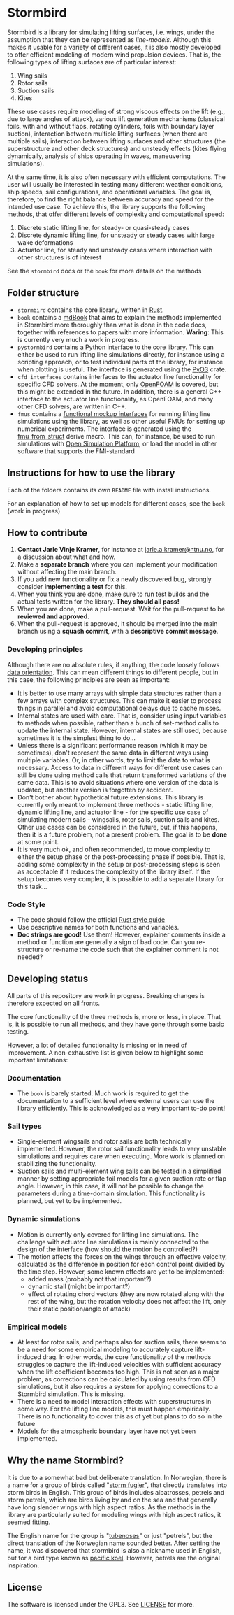 # Stormbird
Stormbird is a library for simulating lifting surfaces, i.e. wings, under the assumption that they 
can be represented as *line-models*. Although this makes it usable for a variety of different cases, 
it is also mostly developed to offer efficient modeling of modern wind propulsion devices. That is, 
the following types of lifting surfaces are of particular interest:

1) Wing sails
2) Rotor sails
3) Suction sails
4) Kites

These use cases require modeling of strong viscous effects on the lift (e.g., due to large angles of 
attack), various lift generation mechanisms (classical foils, with and without flaps, rotating 
cylinders, foils with boundary layer suction), interaction between multiple lifting surfaces 
(when there are multiple sails), interaction between lifting surfaces and other structures (the 
superstructure and other deck structures) and unsteady effects (kites flying dynamically, analysis 
of ships operating in waves, maneuvering simulations).

At the same time, it is also often necessary with efficient computations. The user will usually be 
interested in testing many different weather conditions, ship speeds, sail configurations, and 
operational variables. The goal is, therefore, to find the right balance between accuracy and speed 
for the intended use case. To achieve this, the library supports the following methods, that offer 
different levels of complexity and computational speed:

 1) Discrete static lifting line, for steady- or quasi-steady cases
 2) Discrete dynamic lifting line, for unsteady or steady cases with large wake deformations
 3) Actuator line, for steady and unsteady cases where interaction with other structures is of 
 interest

See the `stormbird` docs or the `book` for more details on the methods

## Folder structure
- `stormbird` contains the core library, written in [Rust](https://www.rust-lang.org/).
- `book` contains a [mdBook](https://github.com/rust-lang/mdBook) that aims to explain the methods 
implemented in Stormbird more thoroughly than what is done in the code docs, together with 
references to papers with more information. **Waring**: This is currently very much a work in 
progress.
- `pystormbird` contains a Python interface to the core library. This can either be used to run 
lifting line simulations directly, for instance using a scripting approach, or to test individual 
parts of the library, for instance when plotting is useful. The interface is generated using the 
[PyO3](https://pyo3.rs/v0.20.3/) crate.
- `cfd_interfaces` contains interfaces to the actuator line functionality for specific CFD solvers. 
At the moment, only [OpenFOAM](https://www.openfoam.com/) is covered, but this might be extended in 
the future. In addition, there is a general C++ interface to the actuator line functionality, as 
OpenFOAM, and many other CFD solvers, are written in C++.
- `fmus` contains a [functional mockup interfaces](https://fmi-standard.org/) for 
running lifting line simulations using the library, as well as other useful FMUs for setting up 
numerical experiments. The interface is generated using the [fmu_from_struct](https://github.com/jarlekramer/fmu_from_struct)
derive macro. This can, for instance, be used to run simulations with
[Open Simulation Platform](https://opensimulationplatform.com/), or load the model in other software that
supports the FMI-standard

## Instructions for how to use the library
Each of the folders contains its own `README` file with install instructions.

For an explanation of how to set up models for different cases, see the `book` (work in progress)

## How to contribute
1) **Contact Jarle Vinje Kramer**, for instance at jarle.a.kramer@ntnu.no, for a discussion about what and how. 
2) Make a **separate branch** where you can implement your modification without affecting the main branch. 
3) If you add new functionality or fix a newly discovered bug, strongly consider **implementing a 
test** for this. 
4) When you think you are done, make sure to run test builds and the actual tests written for the library. 
**They should all pass!**
5) When you are done, make a pull-request. Wait for the pull-request to be **reviewed and approved**.
6) When the pull-request is approved, it should be merged into the main branch using a **squash commit**, 
with a **descriptive commit message**.

### Developing principles
Although there are no absolute rules, if anything, the code loosely follows
[data orientation](https://en.wikipedia.org/wiki/Data-oriented_design). This can mean different 
things to different people, but in this case, the following principles are seen as important:

- It is better to use many arrays with simple data structures rather than a few arrays with complex 
structures. This can make it easier to process things in parallel and avoid computational delays
due to cache misses.
- Internal states are used with care. That is, consider using input variables to methods when 
possible, rather than a bunch of set-method calls to update the internal state. However, internal 
states are still used, because sometimes it is the simplest thing to do...
- Unless there is a significant performance reason (which it may be sometimes), don't represent the 
same data in different ways using multiple variables. Or, in other words, try to limit the data to 
what is necessary. Access to data in different ways for different use cases can still be 
done using method calls that return transformed variations of the same data. This is to avoid 
situations where one version of the data is updated, but another version is forgotten by accident.
- Don't bother about hypothetical future extensions. This library is currently only meant to 
implement three methods - static lifting line, dynamic lifting line, and actuator line - for the 
specific use case of simulating modern sails - wingsails, rotor sails, suction sails and kites. 
Other use cases can be considered in the future, but, if this happens, then it is a future problem, 
not a present problem. The goal is to be **done** at some point. 
- It is very much ok, and often recommended, to move complexity to either the setup phase or the 
post-processing phase if possible. That is, adding some complexity in the setup or post-processing 
steps is seen as acceptable if it reduces the complexity of the library itself. If the setup becomes
very complex, it is possible to add a separate library for this task...

### Code Style
- The code should follow the official [Rust style guide](https://doc.rust-lang.org/nightly/style-guide/)
- Use descriptive names for both functions and variables.
- **Doc strings are good!** Use them! However, explainer comments inside a method or function are generally
a sign of bad code. Can you re-structure or re-name the code such that the explainer comment is not 
needed?


## Developing status
All parts of this repository are work in progress. Breaking changes is therefore expected on all 
fronts.

The core functionality of the three methods is, more or less, in place. That is, it is possible to 
run all methods, and they have gone through some basic testing. 

However, a lot of detailed functionality is missing or in need of improvement. A non-exhaustive 
list is given below to highlight some important limitations:

### Dcoumentation
- The `book` is barely started. Much work is required to get the documentation to a sufficient level
where external users can use the library efficiently. This is acknowledged as a very important 
to-do point!

### Sail types
- Single-element wingsails and rotor sails are both technically implemented. However, the rotor sail 
functionality leads to very unstable simulations and requires care when executing. More work is 
planned on stabilizing the functionality. 
- Suction sails and multi-element wing sails can be tested in a simplified manner by setting 
appropriate foil models for a given suction rate or flap angle. However, in this case, it will not 
be possible to change the parameters during a time-domain simulation. This functionality is planned,
but yet to be implemented.

### Dynamic simulations
- Motion is currently only covered for lifting line simulations. The challenge with actuator line
simulations is mainly connected to the design of the interface (how should the motion be controlled?)
- The motion affects the forces on the wings through an effective velocity, calculated as the 
difference in position for each control point divided by the time step. However, some known effects 
are yet to be implemented:
    - added mass (probably not that important?)
    - dynamic stall (might be important?)
    - effect of rotating chord vectors (they are now rotated along with the rest of the wing, but 
    the rotation velocity does not affect the lift, only their static position/angle of attack)

### Empirical models
- At least for rotor sails, and perhaps also for suction sails, there seems to be a need for some 
empirical modeling to accurately capture lift-induced drag. In other words, the core functionality of
the methods struggles to capture the lift-induced velocities with sufficient accuracy when the lift
coefficient becomes too high. This is not seen as a major problem, as corrections can be calculated 
by using results from CFD simulations, but it also requires a system for applying corrections to a 
Stormbird simulation. This is missing.
- There is a need to model interaction effects with superstructures in some way. For the lifting 
line models, this must happen empirically. There is no functionality to cover this as of yet but 
plans to do so in the future
- Models for the atmospheric boundary layer have not yet been implemented.

## Why the name Stormbird?
It is due to a somewhat bad but deliberate translation. In Norwegian, there is a name for a group of 
birds called "[storm fugler](https://no.wikipedia.org/wiki/Stormfugler)", that directly translates 
into storm birds in English. This group of birds includes albatrosses, petrels and storm petrels, 
which are birds living by and on the sea and that generally have long slender wings with high aspect 
ratios. As the methods in the library are particularly suited for modeling wings with high aspect 
ratios, it seemed fitting.

The English name for the group is "[tubenoses](https://en.wikipedia.org/wiki/Procellariiformes)" or 
just "petrels", but the direct translation of the Norwegian name sounded better. After setting the 
name, it was discovered that stormbird is also a nickname used in English, but for a bird type known 
as [pacific koel](https://en.wikipedia.org/wiki/Pacific_koel). However, petrels are the original 
inspiration.

## License
The software is licensed under the GPL3. See [LICENSE](LICENSE) for more.
